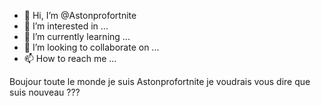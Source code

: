 - 👋 Hi, I’m @Astonprofortnite
- 👀 I’m interested in ...
- 🌱 I’m currently learning ...
- 💞️ I’m looking to collaborate on ...
- 📫 How to reach me ...

<!---
Astonprofortnite/Astonprofortnite is a ✨ special ✨ repository because its `README.md` (this file) appears on your GitHub profile.
You can click the Preview link to take a look at your changes.
--->
Boujour toute le monde je suis Astonprofortnite je voudrais vous dire que suis nouveau ???
